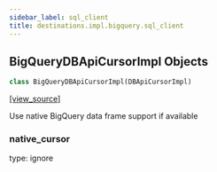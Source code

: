```yaml
---
sidebar_label: sql_client
title: destinations.impl.bigquery.sql_client
---
```


## BigQueryDBApiCursorImpl Objects

```python
class BigQueryDBApiCursorImpl(DBApiCursorImpl)
```

[[view_source]](https://github.com/dlt-hub/dlt/blob/3739c9ac839aafef713f6d5ebbc6a81b2a39a1b0/dlt/destinations/impl/bigquery/sql_client.py#L43)

Use native BigQuery data frame support if available

### native\_cursor

type: ignore

